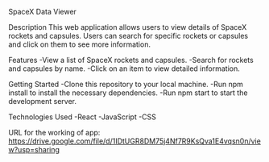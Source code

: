 SpaceX Data Viewer

Description
This web application allows users to view details of SpaceX rockets and capsules. Users can search for specific rockets or capsules and click on them to see more information.

Features
-View a list of SpaceX rockets and capsules.
-Search for rockets and capsules by name.
-Click on an item to view detailed information.

Getting Started
-Clone this repository to your local machine.
-Run npm install to install the necessary dependencies.
-Run npm start to start the development server.

Technologies Used
-React
-JavaScript
-CSS

URL for the working of app: https://drive.google.com/file/d/1IDtUGR8DM75j4Nf7R9KsQva1E4vqsn0n/view?usp=sharing
